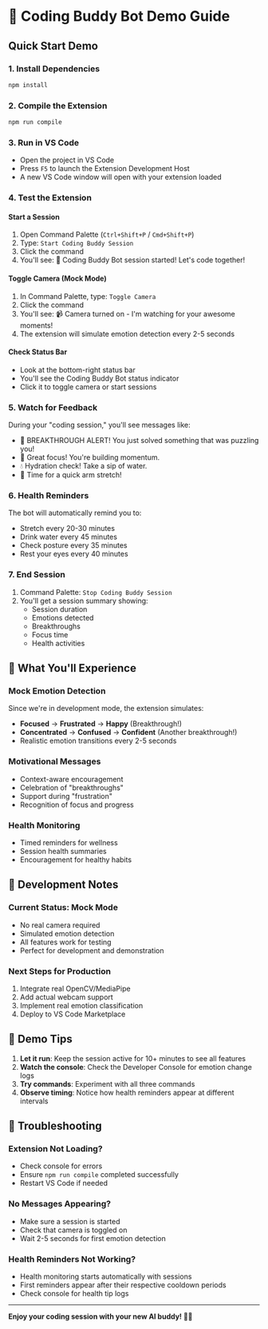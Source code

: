 # 🚀 Coding Buddy Bot Demo Guide

## Quick Start Demo

### 1. **Install Dependencies**
```bash
npm install
```

### 2. **Compile the Extension**
```bash
npm run compile
```

### 3. **Run in VS Code**
- Open the project in VS Code
- Press `F5` to launch the Extension Development Host
- A new VS Code window will open with your extension loaded

### 4. **Test the Extension**

#### Start a Session
1. Open Command Palette (`Ctrl+Shift+P` / `Cmd+Shift+P`)
2. Type: `Start Coding Buddy Session`
3. Click the command
4. You'll see: 🚀 Coding Buddy Bot session started! Let's code together!

#### Toggle Camera (Mock Mode)
1. In Command Palette, type: `Toggle Camera`
2. Click the command
3. You'll see: 📹 Camera turned on - I'm watching for your awesome moments!
4. The extension will simulate emotion detection every 2-5 seconds

#### Check Status Bar
- Look at the bottom-right status bar
- You'll see the Coding Buddy Bot status indicator
- Click it to toggle camera or start sessions

### 5. **Watch for Feedback**

During your "coding session," you'll see messages like:
- 🎉 BREAKTHROUGH ALERT! You just solved something that was puzzling you!
- 💪 Great focus! You're building momentum.
- 💧 Hydration check! Take a sip of water.
- 💪 Time for a quick arm stretch!

### 6. **Health Reminders**

The bot will automatically remind you to:
- Stretch every 20-30 minutes
- Drink water every 45 minutes
- Check posture every 35 minutes
- Rest your eyes every 40 minutes

### 7. **End Session**

1. Command Palette: `Stop Coding Buddy Session`
2. You'll get a session summary showing:
   - Session duration
   - Emotions detected
   - Breakthroughs
   - Focus time
   - Health activities

## 🎯 What You'll Experience

### Mock Emotion Detection
Since we're in development mode, the extension simulates:
- **Focused** → **Frustrated** → **Happy** (Breakthrough!)
- **Concentrated** → **Confused** → **Confident** (Another breakthrough!)
- Realistic emotion transitions every 2-5 seconds

### Motivational Messages
- Context-aware encouragement
- Celebration of "breakthroughs"
- Support during "frustration"
- Recognition of focus and progress

### Health Monitoring
- Timed reminders for wellness
- Session health summaries
- Encouragement for healthy habits

## 🔧 Development Notes

### Current Status: Mock Mode
- No real camera required
- Simulated emotion detection
- All features work for testing
- Perfect for development and demonstration

### Next Steps for Production
1. Integrate real OpenCV/MediaPipe
2. Add actual webcam support
3. Implement real emotion classification
4. Deploy to VS Code Marketplace

## 🎉 Demo Tips

1. **Let it run**: Keep the session active for 10+ minutes to see all features
2. **Watch the console**: Check the Developer Console for emotion change logs
3. **Try commands**: Experiment with all three commands
4. **Observe timing**: Notice how health reminders appear at different intervals

## 🚨 Troubleshooting

### Extension Not Loading?
- Check console for errors
- Ensure `npm run compile` completed successfully
- Restart VS Code if needed

### No Messages Appearing?
- Make sure a session is started
- Check that camera is toggled on
- Wait 2-5 seconds for first emotion detection

### Health Reminders Not Working?
- Health monitoring starts automatically with sessions
- First reminders appear after their respective cooldown periods
- Check console for health tip logs

---

**Enjoy your coding session with your new AI buddy! 🎯✨**
